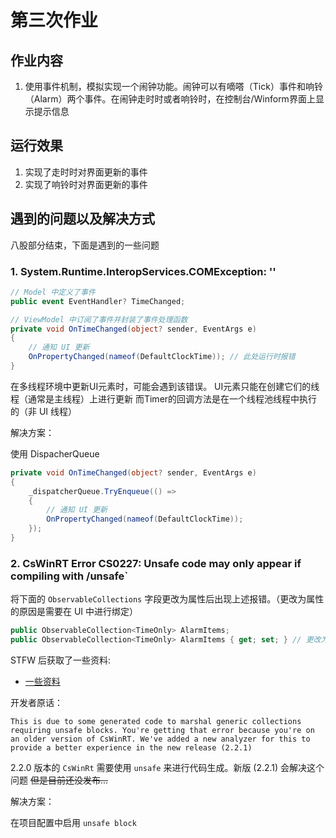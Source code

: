 # 第三次作业

## 作业内容

1. 使用事件机制，模拟实现一个闹钟功能。闹钟可以有嘀嗒（Tick）事件和响铃（Alarm）两个事件。在闹钟走时时或者响铃时，在控制台/Winform界面上显示提示信息

## 运行效果

1. 实现了走时时对界面更新的事件
2. 实现了响铃时对界面更新的事件


## 遇到的问题以及解决方式

八股部分结束，下面是遇到的一些问题

### 1. System.Runtime.InteropServices.COMException: ''

``` cs
// Model 中定义了事件
public event EventHandler? TimeChanged;

// ViewModel 中订阅了事件并封装了事件处理函数
private void OnTimeChanged(object? sender, EventArgs e)
{
    // 通知 UI 更新
    OnPropertyChanged(nameof(DefaultClockTime)); // 此处运行时报错
}
```

在多线程环境中更新UI元素时，可能会遇到该错误。
UI元素只能在创建它们的线程（通常是主线程）上进行更新
而Timer的回调方法是在一个线程池线程中执行的（非 UI 线程）

解决方案：

使用 DispacherQueue
``` cs
private void OnTimeChanged(object? sender, EventArgs e)
{
    _dispatcherQueue.TryEnqueue(() =>
    {
        // 通知 UI 更新
        OnPropertyChanged(nameof(DefaultClockTime));
    });
}
```

### 2. CsWinRT Error CS0227: Unsafe code may only appear if compiling with /unsafe`

将下面的 `ObservableCollections` 字段更改为属性后出现上述报错。（更改为属性的原因是需要在 UI 中进行绑定）
``` cs
public ObservableCollection<TimeOnly> AlarmItems;
public ObservableCollection<TimeOnly> AlarmItems { get; set; } // 更改为属性后报错
```

STFW 后获取了一些资料:
- [一些资料](https://www.reddit.com/r/csharp/comments/1gpvdef/i_had_a_winui_3_application_using_c_12_and_net_8/)

开发者原话：
```
This is due to some generated code to marshal generic collections requiring unsafe blocks. You're getting that error because you're on an older version of CsWinRT. We've added a new analyzer for this to provide a better experience in the new release (2.2.1) 
```

2.2.0 版本的 `CsWinRt` 需要使用 `unsafe` 来进行代码生成。新版 (2.2.1) 会解决这个问题 ~~但是目前还没发布...~~

解决方案：

在项目配置中启用 `unsafe block`